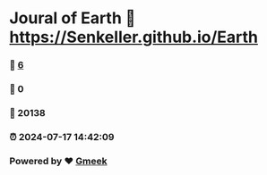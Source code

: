 # Joural of Earth :link: https://Senkeller.github.io/Earth 
### :page_facing_up: [6](https://Senkeller.github.io/Earth/tag.html) 
### :speech_balloon: 0 
### :hibiscus: 20138 
### :alarm_clock: 2024-07-17 14:42:09 
### Powered by :heart: [Gmeek](https://github.com/Meekdai/Gmeek)
